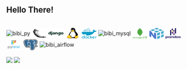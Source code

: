 <!--
-->

## Hello There! 

<!-- <img src="https://bionca22.github.io/Gif/"> isso aqui não funciona, se quiser ajudar entre en contato pf! hehe -->

<div style="display: inline_block"><br>
  <img align="center" alt="bibi_py" height="30" width="40" src="https://cdn.jsdelivr.net/gh/devicons/devicon/icons/python/python-original.svg" />
  <img align="center" alt="bibi_flask" height="30" width="40" src="https://github.com/devicons/devicon/blob/v2.15.1/icons/flask/flask-original.svg"/>
  <img align="center" alt="bibi_django" height="30" width="40" src="https://github.com/devicons/devicon/blob/v2.15.1/icons/django/django-plain-wordmark.svg"/>
  <img align="center" alt="bibi_linux" height="30" width="40" src="https://github.com/devicons/devicon/blob/v2.15.1/icons/linux/linux-original.svg" />
  <img align="center" alt="bibi_docker" height="30" width="40" src="https://github.com/devicons/devicon/blob/v2.15.1/icons/docker/docker-plain-wordmark.svg"/>
  <img align="center" alt="bibi_mysql" height="30" width="40" src="https://cdn.jsdelivr.net/gh/devicons/devicon/icons/mysql/mysql-original.svg" />
  <img align="center" alt="bibi_mongo" height="30" width="40" src="https://github.com/devicons/devicon/blob/v2.15.1/icons/mongodb/mongodb-plain-wordmark.svg" />
  <img align="center" alt="bibi_numpy" height="30" width="40" src="https://github.com/devicons/devicon/blob/v2.15.1/icons/numpy/numpy-original.svg" />
  <img align="center" alt="bibi_pandas" height="30" width="40" src="https://github.com/devicons/devicon/blob/v2.15.1/icons/pandas/pandas-original-wordmark.svg" />
  <img align="center" alt="bibi_pytest" height="30" width="40" src="https://github.com/devicons/devicon/blob/v2.15.1/icons/pytest/pytest-original-wordmark.svg" />
  <img align="center" alt="bibi_postgresql" height="30" width="40" src="https://github.com/devicons/devicon/blob/v2.15.1/icons/postgresql/postgresql-original.svg" />
  <img align="center" alt="bibi_airflow" height="30" width="40" src="https://img.favpng.com/24/20/19/airflow-airbnb-data-engineering-workflow-png-favpng-vT78sT1iLbYmUBPtZ8iKXx6x4.jpg" />
  
</div>
<br>
<div> 
 <a href = "mailto:bibicoder@gmail.com"><img src="https://img.shields.io/badge/-Gmail-%23333?style=for-the-badge&logo=gmail&logoColor=white" target="_blank"></a>
  <a href="https://www.linkedin.com/in/bianca-c-lopes/" target="_blank"><img src="https://img.shields.io/badge/-LinkedIn-%230077B5?style=for-the-badge&logo=linkedin&logoColor=white" target="_blank"></a> 

 
</div>
